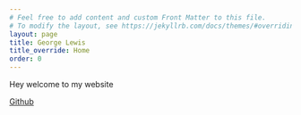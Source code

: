 ```yaml
---
# Feel free to add content and custom Front Matter to this file.
# To modify the layout, see https://jekyllrb.com/docs/themes/#overriding-theme-defaults
layout: page
title: George Lewis
title_override: Home
order: 0
---
```


Hey welcome to my website

<a href="https://github.com/George-Lewis/" class="btn btn-outline-light">Github</a>
